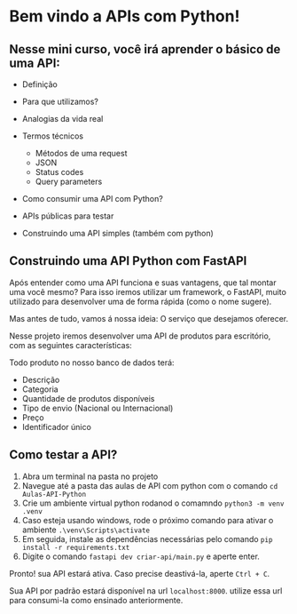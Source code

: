 # Bem vindo a APIs com Python!

## Nesse mini curso, você irá aprender o básico de uma API:

- Definição
- Para que utilizamos?
- Analogias da vida real
- Termos técnicos
    - Métodos de uma request
    - JSON
    - Status codes
    - Query parameters
    
- Como consumir uma API com Python?
- APIs públicas para testar
- Construindo uma API simples (também com python)




## Construindo uma API Python com FastAPI

Após entender como uma API funciona e suas vantagens, que tal montar uma você mesmo?
Para isso iremos utilizar um framework, o FastAPI, muito utilizado para desenvolver uma de forma rápida (como o nome sugere).

Mas antes de tudo, vamos á nossa ideia: O serviço que desejamos oferecer.

Nesse projeto iremos desenvolver uma API de produtos para escritório, com as seguintes características:

Todo produto no nosso banco de dados terá:

- Descrição
- Categoria
- Quantidade de produtos disponíveis
- Tipo de envio (Nacional ou Internacional)
- Preço
- Identificador único

## Como testar a API?

1. Abra um terminal na pasta no projeto
2. Navegue até a pasta das aulas de API com python com o comando `cd Aulas-API-Python`
3. Crie um ambiente virtual python rodanod o comamndo `python3 -m venv .venv`
4. Caso esteja usando windows, rode o próximo comando para ativar o ambiente `.\venv\Scripts\activate`
5. Em seguida, instale as dependências necessárias pelo comando `pip install -r requirements.txt`
6. Digite o comando `fastapi dev criar-api/main.py` e aperte enter.

Pronto! sua API estará ativa. Caso precise deastivá-la, aperte `Ctrl + C`.

Sua API por padrão estará disponível na url `localhost:8000`. utilize essa url para consumi-la
como ensinado anteriormente.

